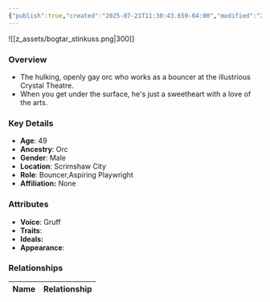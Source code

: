 ```yaml
---
{"publish":true,"created":"2025-07-21T11:30:43.659-04:00","modified":"2025-07-27T17:21:11.847-04:00","published":"2025-07-27T17:21:11.847-04:00","cssclasses":"","Age":"49","Ancestry":"Orc","Gender":"Male","Location":["Scrimshaw City"],"Role":["Bouncer","Aspiring Playwright"],"Affiliation":["None"],"Appearances":["[[00 -The High Rollers Campaign-]]","[[20 Spring Cleaning in Scrimshaw City]]"]}
---
```


![[z_assets/bogtar_stinkuss.png|300]]

### Overview
- The hulking, openly gay orc who works as a bouncer at the illustrious Crystal Theatre.
- When you get under the surface, he's just a sweetheart with a love of the arts.

### Key Details
- **Age**: 49
- **Ancestry**: Orc
- **Gender**: Male
- **Location**: Scrimshaw City
- **Role**: Bouncer,Aspiring Playwright
- **Affiliation:** None

### Attributes
- **Voice**: Gruff
- **Traits**: 
- **Ideals:** 
- **Appearance**: 

### Relationships

| Name  | Relationship |
| ----- | ------------ |
